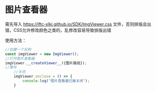 # 图片查看器
需先导入 https://iftc-xlkj.github.io/SDK/ImgViewer.css 文件，否则排版会出错，CSS允许修改颜色之类的，乱修改容易导致排版出错

使用方法：
```JavaScript
//创建一个实例
const imgViewer = new ImgViewer();
//打开图片查看器
imgViewer.__createViewer__({图片路径});
//事件
    //关闭
    imgViewer.onclose = () => {
        console.log("图片查看器已被关闭");
    }
```